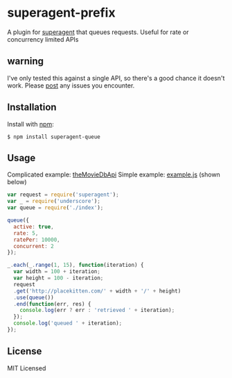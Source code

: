 # superagent-prefix

  A plugin for [superagent](https://github.com/visionmedia/superagent) that
  queues requests. Useful for rate or concurrency limited APIs

## warning

I've only tested this against a single API, so there's a good chance it doesn't
work. Please [post]() any issues you encounter.

## Installation

  Install with [npm](http://npmjs.org):

    $ npm install superagent-queue

## Usage

  Complicated example: [theMovieDbApi]()
  Simple example: [example.js](/example.js) (shown below)

```javascript
var request = require('superagent');
var _ = require('underscore');
var queue = require('./index');

queue({
  active: true,
  rate: 5,
  ratePer: 10000,
  concurrent: 2
});

_.each(_.range(1, 15), function(iteration) {
  var width = 100 + iteration;
  var height = 100 - iteration;
  request
  .get('http://placekitten.com/' + width + '/' + height)
  .use(queue())
  .end(function(err, res) {
    console.log(err ? err : 'retrieved ' + iteration);
  });
  console.log('queued ' + iteration);
});
```

## License

MIT Licensed
